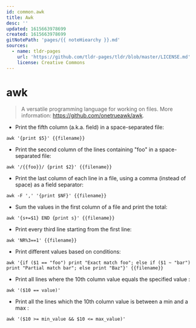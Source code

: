 ```yaml
---
id: common.awk
title: Awk
desc: ''
updated: 1615663978699
created: 1615663978699
gitNotePath: 'pages/{{ noteHiearchy }}.md'
sources:
  - name: tldr-pages
    url: 'https://github.com/tldr-pages/tldr/blob/master/LICENSE.md'
    license: Creative Commons
---
```

# awk

> A versatile programming language for working on files.
> More information: <https://github.com/onetrueawk/awk>.

- Print the fifth column (a.k.a. field) in a space-separated file:

`awk '{print $5}' {{filename}}`

- Print the second column of the lines containing "foo" in a space-separated file:

`awk '/{{foo}}/ {print $2}' {{filename}}`

- Print the last column of each line in a file, using a comma (instead of space) as a field separator:

`awk -F ',' '{print $NF}' {{filename}}`

- Sum the values in the first column of a file and print the total:

`awk '{s+=$1} END {print s}' {{filename}}`

- Print every third line starting from the first line:

`awk 'NR%3==1' {{filename}}`

- Print different values based on conditions:

`awk '{if ($1 == "foo") print "Exact match foo"; else if ($1 ~ "bar") print "Partial match bar"; else print "Baz"}' {{filename}}`

- Print all lines where the 10th column value equals the specified value :

`awk '($10 == value)'`

- Print all the lines which the 10th column value is between a min and a max :

`awk '($10 >= min_value && $10 <= max_value)'`

